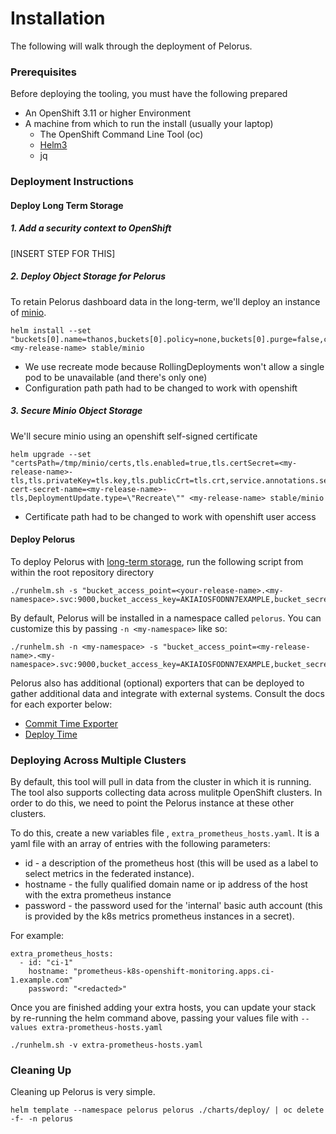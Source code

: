# Installation

The following will walk through the deployment of Pelorus.

### Prerequisites

Before deploying the tooling, you must have the following prepared

* An OpenShift 3.11 or higher Environment
* A machine from which to run the install (usually your laptop)
  * The OpenShift Command Line Tool (oc)
  * [Helm3](https://github.com/helm/helm/releases)
  * jq

### Deployment Instructions

#### Deploy Long Term Storage

##### 1. Add a security context to OpenShift

[INSERT STEP FOR THIS]

##### 2. Deploy Object Storage for Pelorus

To retain Pelorus dashboard data in the long-term, we'll deploy an instance of [minio](https://github.com/helm/charts/tree/master/stable/minio).

```
helm install --set "buckets[0].name=thanos,buckets[0].policy=none,buckets[0].purge=false,configPathmc=/tmp/minio/mc,DeploymentUpdate.type=\"Recreate\"" <my-release-name> stable/minio
```

* We use recreate mode because RollingDeployments won't allow a single pod to be unavailable (and there's only one)
* Configuration path path had to be changed to work with openshift

##### 3. Secure Minio Object Storage

We'll secure minio using an openshift self-signed certificate

```
helm upgrade --set "certsPath=/tmp/minio/certs,tls.enabled=true,tls.certSecret=<my-release-name>-tls,tls.privateKey=tls.key,tls.publicCrt=tls.crt,service.annotations.service\.beta\.openshift\.io/serving-cert-secret-name=<my-release-name>-tls,DeploymentUpdate.type=\"Recreate\"" <my-release-name> stable/minio
```

* Certificate path had to be changed to work with openshift user access

#### Deploy Pelorus

To deploy Pelorus with [long-term storage](/docs/Storage.md), run the following script from within the root repository directory

```
./runhelm.sh -s "bucket_access_point=<your-release-name>.<my-namespace>.svc:9000,bucket_access_key=AKIAIOSFODNN7EXAMPLE,bucket_secret_access_key=wJalrXUtnFEMI/K7MDENG/bPxRfiCYEXAMPLEKEY"
```

By default, Pelorus will be installed in a namespace called `pelorus`. You can customize this by passing `-n <my-namespace>` like so:

```
./runhelm.sh -n <my-namespace> -s "bucket_access_point=<my-release-name>.<my-namespace>.svc:9000,bucket_access_key=AKIAIOSFODNN7EXAMPLE,bucket_secret_access_key=wJalrXUtnFEMI/K7MDENG/bPxRfiCYEXAMPLEKEY"
```

Pelorus also has additional (optional) exporters that can be deployed to gather additional data and integrate with external systems. Consult the docs for each exporter below:

* [Commit Time Exporter](/docs/Configuration.md#commit-time-exporter)
* [Deploy Time](/docs/Configuration.md#deploy-time-exporter)

### Deploying Across Multiple Clusters

By default, this tool will pull in data from the cluster in which it is running. The tool also supports collecting data across mulitple OpenShift clusters. In order to do this, we need to point the Pelorus instance at these other clusters.

To do this, create a new variables file , `extra_prometheus_hosts.yaml`.  It is a yaml file with an array of entries with the following parameters:

* id - a description of the prometheus host (this will be used as a label to select metrics in the federated instance).
* hostname - the fully qualified domain name or ip address of the host with the extra prometheus instance
* password - the password used for the 'internal' basic auth account (this is provided by the k8s metrics prometheus instances in a secret).

For example:

    extra_prometheus_hosts:
      - id: "ci-1"
        hostname: "prometheus-k8s-openshift-monitoring.apps.ci-1.example.com"
        password: "<redacted>"

Once you are finished adding your extra hosts, you can update your stack by re-running the helm command above, passing your values file with `--values extra-prometheus-hosts.yaml`

```
./runhelm.sh -v extra-prometheus-hosts.yaml
```

### Cleaning Up

Cleaning up Pelorus is very simple.

    helm template --namespace pelorus pelorus ./charts/deploy/ | oc delete -f- -n pelorus


